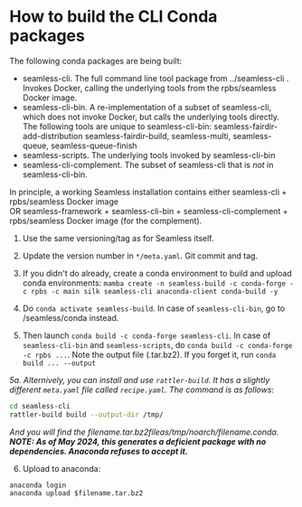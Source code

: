 How to build the CLI Conda packages
===================================

The following conda packages are being built:

- seamless-cli. The full command line tool package from ../seamless-cli .
    Invokes Docker, calling the underlying tools from the rpbs/seamless Docker image.
- seamless-cli-bin. A re-implementation of a subset of seamless-cli,
    which does not invoke Docker, but calls the underlying tools directly.
    The following tools are unique to seamless-cli-bin: seamless-fairdir-add-distribution seamless-fairdir-build, seamless-multi, seamless-queue, seamless-queue-finish
- seamless-scripts. The underlying tools invoked by seamless-cli-bin
- seamless-cli-complement. The subset of seamless-cli that is *not* in seamless-cli-bin.

In principle, a working Seamless installation contains either seamless-cli + rpbs/seamless Docker image  
OR seamless-framework + seamless-cli-bin + seamless-cli-complement + rpbs/seamless Docker image (for the complement).

1. Use the same versioning/tag as for Seamless itself.

2. Update the version number in `*/meta.yaml`. Git commit and tag.

3. If you didn't do already, create a conda environment to build and upload conda environments: `mamba create -n seamless-build -c conda-forge -c rpbs -c main silk seamless-cli anaconda-client conda-build -y`

4. Do `conda activate seamless-build`. In case of `seamless-cli-bin`, go to /seamless/conda instead.

5. Then launch `conda build -c conda-forge seamless-cli`.
In case of `seamless-cli-bin` and `seamless-scripts`, do `conda build -c conda-forge -c rpbs ...`. Note the output file (.tar.bz2).
If you forget it, run `conda build ... --output`

*5a. Alternively, you can install and use `rattler-build`. It has a slightly different `meta.yaml` file called `recipe.yaml`. The command is as follows*:

```bash
cd seamless-cli
rattler-build build --output-dir /tmp/
```

*And you will find the $filename.tar.bz2 file as /tmp/noarch/$filename.conda.*
***NOTE: As of May 2024, this generates a deficient package with no dependencies. Anaconda refuses to accept it.***

6. Upload to anaconda:

```
anaconda login
anaconda upload $filename.tar.bz2
```
